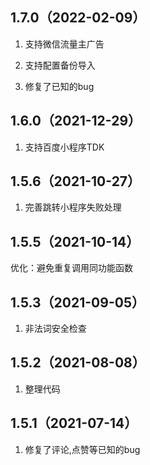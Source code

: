 ## 1.7.0（2022-02-09）
1. 支持微信流量主广告

2. 支持配置备份导入

3. 修复了已知的bug

## 1.6.0（2021-12-29）
1. 支持百度小程序TDK
## 1.5.6（2021-10-27）
1. 完善跳转小程序失败处理
## 1.5.5（2021-10-14）
优化：避免重复调用同功能函数
## 1.5.3（2021-09-05）
1. 非法词安全检查
## 1.5.2（2021-08-08）
1. 整理代码
## 1.5.1（2021-07-14）
1. 修复了评论,点赞等已知的bug
